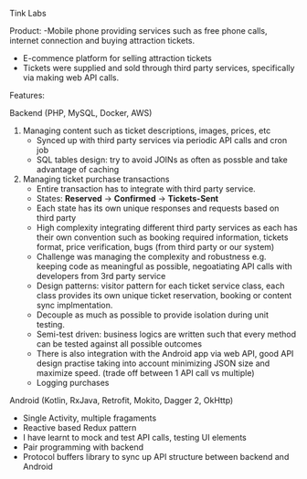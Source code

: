 Tink Labs

Product:
-Mobile phone providing services such as free phone calls, internet connection and buying attraction tickets.
- E-commence platform for selling attraction tickets
- Tickets were supplied and sold through third party services, specifically via making web API calls.

Features:

Backend (PHP, MySQL, Docker, AWS)
1. Managing content such as ticket descriptions, images, prices, etc
	- Synced up with third party services via periodic API calls and cron job
	- SQL tables design: try to avoid JOINs as often as possble and take advantage of caching
2. Managing ticket purchase transactions
	-  Entire transaction has to integrate with third party service. 
	- States: **Reserved** -> **Confirmed** -> **Tickets-Sent**
	- Each state has its own unique responses and requests based on third party
	- High complexity integrating different third party services as each has their own convention such as booking required information, tickets format, price verification, bugs (from third party or our system)
	- Challenge was managing the complexity and robustness e.g. keeping code as meaningful as possible, negoatiating API calls with developers from 3rd party service
	- Design patterns: visitor pattern for each ticket service class, each class provides its own unique ticket reservation, booking or content sync implmentation.
	- Decouple as much as possible to provide isolation during unit testing.
	- Semi-test driven: business logics are written such that every method can be tested against all possible outcomes
	- There is also integration with the Android app via web API, good API design practise taking into account minimizing JSON size and maximize speed. (trade off between 1 API call vs multiple)
	- Logging purchases

Android (Kotlin, RxJava, Retrofit, Mokito, Dagger 2, OkHttp)
- Single Activity, multiple fragaments
- Reactive based Redux pattern
- I have learnt to mock and test API calls, testing UI elements
- Pair programming with backend
- Protocol buffers library to sync up API structure between backend and Android

<!--stackedit_data:
eyJoaXN0b3J5IjpbMjM3OTgwOTM5LDExNjE1MjUwNDhdfQ==
-->